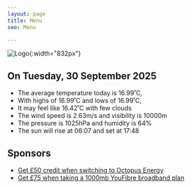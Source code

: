 ```yaml
---
layout: page
title: Menu
seo: Menu

---
```


![Logo](/images/logo.jpg){:width="832px"}

<!-- weather_marker starts -->
## On Tuesday, 30 September 2025

- The average temperature today is 16.99˚C,
- With highs of 16.99˚C and lows of 16.99˚C,
- It may feel like 16.42˚C with few clouds
- The wind speed is 2.63m/s and visibility is 10000m
- The pressure is 1025hPa and humidity is 64%
- The sun will rise at 06:07 and set at 17:48

<!-- weather_marker ends -->

## Sponsors

- [Get £50 credit when switching to Octopus Energy](https://bit.ly/3oD1nnS)
- [Get £75 when taking a 1000mb YouFibre broadband plan](https://aklam.io/91zWhU?)
